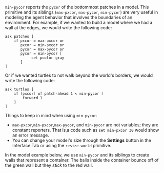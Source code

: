 `min-pycor` reports the `pycor` of the bottommost patches in a model. This primitive and its siblings (`max-pxcor`, `max-pycor`, `min-pycor`) are very useful in modeling the agent behavior that involves the boundaries of an environment. For example, if we wanted to build a model where we had a wall at the edges, we would write the following code:



```
ask patches [
	if pxcor = max-pxcor or
	   pxcor = min-pxcor or
	   pycor = max-pycor or
	   pycor = min-pycor [
	   		set pcolor gray
	   ]
]
```



Or if we wanted turtles to not walk beyond the world's borders, we would write the following code:



	ask turtles [
		if [pxcor] of patch-ahead 1 < min-pycor [
			forward 1
		] 
	]



Things to keep in mind when using `min-pycor`: 

* `max-pxcor`,`min-pxcor`,`max-pycor`, and `min-pycor` are not variables; they are constant reporters. That is,a code such as `set min-pxcor 30` would show an error message. 
* You can change your model's size through the **Settings** button in the Interface Tab or using the `resize-world` primitive.



In the model example below, we use `min-pycor` and its siblings to create walls that represent a container. The balls inside the container bounce off of the green wall but they *stick* to the red wall.